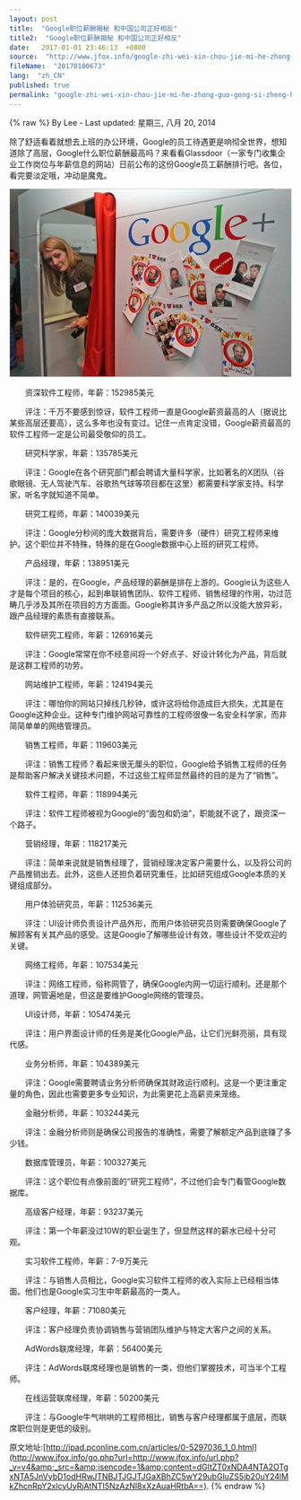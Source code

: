 ```yaml
---
layout: post
title:  "Google职位薪酬揭秘 和中国公司正好相反"
title2:  "Google职位薪酬揭秘 和中国公司正好相反"
date:   2017-01-01 23:46:13  +0800
source:  "http://www.jfox.info/google-zhi-wei-xin-chou-jie-mi-he-zhong-guo-gong-si-zheng-hao-xiang-fan.html"
fileName:  "20170100673"
lang:  "zh_CN"
published: true
permalink: "google-zhi-wei-xin-chou-jie-mi-he-zhong-guo-gong-si-zheng-hao-xiang-fan.html"
---
```

{% raw %}
By Lee - Last updated: 星期三, 八月 20, 2014

除了舒适看着就想去上班的办公环境，Google的员工待遇更是响彻全世界，想知道除了高层，Google什么职位薪酬最高吗？来看看Glassdoor（一家专门收集企业工作岗位与年薪信息的网站）日前公布的这份Google员工薪酬排行吧。各位，看完要淡定哦，冲动是魔鬼。

[![5297036_google](a5de022.jpg)](http://www.jfox.info/go.php?url=http://www.jfox.info/wp-content/uploads/2014/08/5297036_google.jpg)

　　资深软件工程师，年薪：152985美元

　　评注：千万不要感到惊讶，软件工程师一直是Google薪资最高的人（据说比某些高层还要高），这么多年也没有变过。记住一点肯定没错，Google薪资最高的软件工程师一定是公司最受敬仰的员工。

　　研究科学家，年薪：135785美元

　　评注：Google在各个研究部门都会聘请大量科学家，比如著名的X团队（谷歌眼镜、无人驾驶汽车、谷歌热气球等项目都在这里）都需要科学家支持。科学家，听名字就知道不简单。

　　研究工程师，年薪：140039美元

　　评注：Google分秒间的庞大数据背后，需要许多（硬件）研究工程师来维护。这个职位并不特殊，特殊的是在Google数据中心上班的研究工程师。

　　产品经理，年薪：138951美元

　　评注：是的，在Google，产品经理的薪酬是排在上游的。Google认为这些人才是每个项目的核心，起到串联销售团队、软件工程师、销售经理的作用，功过范畴几乎涉及其所在项目的方方面面。Google称其许多产品之所以没能大放异彩，跟产品经理的素质有直接联系。

　　软件研究工程师，年薪：126916美元

　　评注：Google常常在你不经意间将一个好点子、好设计转化为产品，背后就是这群工程师的功劳。

　　网站维护工程师，年薪：124194美元

　　评注：哪怕你的网站只掉线几秒钟，或许这将给你造成巨大损失，尤其是在Google这种企业。这种专门维护网站可靠性的工程师很像一名安全科学家，而非简简单单的网络管理员。

　　销售工程师，年薪：119603美元

　　评注：销售工程师？看起来很无厘头的职位，Google给予销售工程师的任务是帮助客户解决关键技术问题，不过这些工程师显然最终的目的是为了“销售”。

　　软件工程师，年薪：118994美元

　　评注：软件工程师被视为Google的“面包和奶油”，职能就不说了，跟资深一个路子。

　　营销经理，年薪：118217美元

　　评注：简单来说就是销售经理了，营销经理决定客户需要什么，以及将公司的产品推销出去。此外，这些人还担负着研究重任，比如研究组成Google本质的关键组成部分。

　　用户体验研究员，年薪：112536美元

　　评注：UI设计师负责设计产品外形，而用户体验研究员则需要确保Google了解顾客有关其产品的感受。这是Google了解哪些设计有效，哪些设计不受欢迎的关键。

　　网络工程师，年薪：107534美元

　　评注：网络工程师，俗称网管了，确保Google内网一切运行顺利。还是那个道理，网管遍地是，但这是要维护Google网络的管理员。

　　UI设计师，年薪：105474美元

　　评注：用户界面设计师的任务是美化Google产品，让它们光鲜亮丽，具有现代感。

　　业务分析师，年薪：104389美元

　　评注：Google需要聘请业务分析师确保其财政运行顺利。这是一个更注重定量的角色，因此也需要更多专业知识，为此需更花上高薪资来笼络。

　　金融分析师，年薪：103244美元

　　评注：金融分析师则是确保公司报告的准确性，需要了解额定产品到底赚了多少钱。

　　数据库管理员，年薪：100327美元

　　评注：这个职位有点像前面的“研究工程师”，不过他们会专门看管Google数据库。

　　高级客户经理，年薪：93237美元

　　评注：第一个年薪没过10W的职业诞生了，但显然这样的薪水已经十分可观。

　　实习软件工程师，年薪：7-9万美元

　　评注：与销售人员相比，Google实习软件工程师的收入实际上已经相当体面。他们也是Google实习生中年薪最高的一类人。

　　客户经理，年薪：71080美元

　　评注：客户经理负责协调销售与营销团队维护与特定大客户之间的关系。

　　AdWords联席经理，年薪：56400美元

　　评注：AdWords联席经理也是销售的一类，但他们掌握技术，可当半个工程师。

　　在线运营联席经理，年薪：50200美元

　　评注：与Google牛气哄哄的工程师相比，销售与客户经理都属于底层，而联席职位则是更低的级别。

原文地址:[http://ipad.pconline.com.cn/articles/0-5297036_1_0.html](http://www.jfox.info/go.php?url=http://www.jfox.info/url.php?_v=v4&amp;_src=&amp;isencode=1&amp;content=dGltZT0xNDA4NTA2OTgxNTA5JnVybD1odHRwJTNBJTJGJTJGaXBhZC5wY29ubGluZS5jb20uY24lMkZhcnRpY2xlcyUyRjAtNTI5NzAzNl8xXzAuaHRtbA==).
{% endraw %}